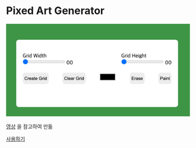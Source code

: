 # Pixed Art Generator

![screen-shot](/img/screen-shot.png)

[영상](https://www.youtube.com/watch?v=DfDPJqD3FjI&t=621s) 을 참고하여 만듦

[사용하기](https://fireworks80.github.io/game-pixel-art/)

